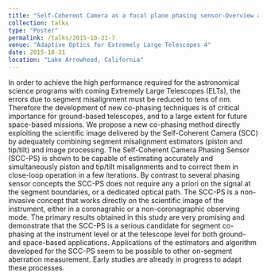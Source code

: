 ```yaml
---
title: "Self-Coherent Camera as a focal plane phasing sensor-Overview and early comparison with the Zernike Phase Contrast Sensor"
collection: talks
type: "Poster"
permalink: /talks/2015-10-31-7
venue: "Adaptive Optics for Extremely Large Telescopes 4"
date: 2015-10-31
location: "Lake Arrowhead, California"
---
```


In order to achieve the high performance required for the astronomical science programs with coming Extremely Large Telescopes (ELTs), the errors due to segment misalignment must be reduced to tens of nm. Therefore the development of new co-phasing techniques is of critical importance for ground-based telescopes, and to a large extent for future space-based missions. We propose a new co-phasing method directly exploiting the scientific image delivered by the Self-Coherent Camera (SCC) by adequately combining segment misalignment estimators (piston and tip/tilt) and image processing. The Self-Coherent Camera Phasing Sensor (SCC-PS) is shown to be capable of estimating accurately and simultaneously piston and tip/tilt misalignments and to correct them in close-loop operation in a few iterations. By contrast to several phasing sensor concepts the SCC-PS does not require any a priori on the signal at the segment boundaries, or a dedicated optical path. The SCC-PS is a non-invasive concept that works directly on the scientific image of the instrument, either in a coronagrahic or a non-coronagraphic observing mode. The primary results obtained in this study are very promising and demonstrate that the SCC-PS is a serious candidate for segment co-phasing at the instrument level or at the telescope level for both ground- and space-based applications. Applications of the estimators and algorithm developed for the SCC-PS seem to be possible to other on-segment aberration measurement. Early studies are already in progress to adapt these processes.
